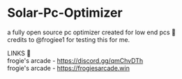 # Solar-Pc-Optimizer
a fully open source pc optimizer created for low end pcs 🚀                                                  
credits to @frogiee1 for testing this for me.                                             

LINKS 🔗                                 
frogie's arcade - https://discord.gg/qmChvDTh                          
frogie's arcade - https://frogiesarcade.win
